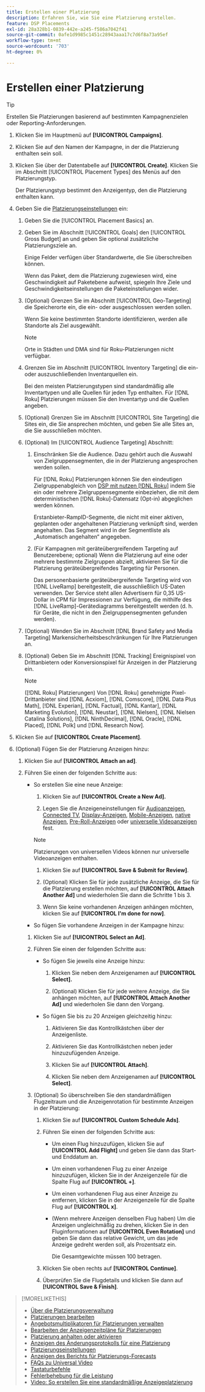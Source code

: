 ```yaml
---
title: Erstellen einer Platzierung
description: Erfahren Sie, wie Sie eine Platzierung erstellen.
feature: DSP Placements
exl-id: 28a328b1-0839-442e-a245-f586a7042f41
source-git-commit: 0afe1d9985c1451c28943aaa17c7d6f8a73a95ef
workflow-type: tm+mt
source-wordcount: '703'
ht-degree: 0%

---
```


# Erstellen einer Platzierung

>[!TIP]
>
>Erstellen Sie Platzierungen basierend auf bestimmten Kampagnenzielen oder Reporting-Anforderungen.

1. Klicken Sie im Hauptmenü auf **[!UICONTROL Campaigns]**.

1. Klicken Sie auf den Namen der Kampagne, in der die Platzierung enthalten sein soll.

1. Klicken Sie über der Datentabelle auf **[!UICONTROL Create]**. Klicken Sie im Abschnitt [!UICONTROL Placement Types] des Menüs auf den Platzierungstyp.

   Der Platzierungstyp bestimmt den Anzeigentyp, den die Platzierung enthalten kann.

1. Geben Sie die [Platzierungseinstellungen](placement-settings.md) ein:

   1. Geben Sie die [!UICONTROL Placement Basics] an.

   1. Geben Sie im Abschnitt [!UICONTROL Goals] den [!UICONTROL Gross Budget] an und geben Sie optional zusätzliche Platzierungsziele an.

      Einige Felder verfügen über Standardwerte, die Sie überschreiben können.

      Wenn das Paket, dem die Platzierung zugewiesen wird, eine Geschwindigkeit auf Paketebene aufweist, spiegeln Ihre Ziele und Geschwindigkeitseinstellungen die Paketeinstellungen wider.

   1. (Optional) Grenzen Sie im Abschnitt [!UICONTROL Geo-Targeting] die Speicherorte ein, die ein- oder ausgeschlossen werden sollen.

      Wenn Sie keine bestimmten Standorte identifizieren, werden alle Standorte als Ziel ausgewählt.

      >[!NOTE]
      >
      >Orte in Städten und DMA sind für Roku-Platzierungen nicht verfügbar.

   1. Grenzen Sie im Abschnitt [!UICONTROL Inventory Targeting] die ein- oder auszuschließenden Inventarquellen ein.

      Bei den meisten Platzierungstypen sind standardmäßig alle Inventartypen und alle Quellen für jeden Typ enthalten. Für [!DNL Roku] Platzierungen müssen Sie den Inventartyp und die Quellen angeben.

   1. (Optional) Grenzen Sie im Abschnitt [!UICONTROL Site Targeting] die Sites ein, die Sie ansprechen möchten, und geben Sie alle Sites an, die Sie ausschließen möchten.

   1. (Optional) Im [!UICONTROL Audience Targeting] Abschnitt:

      1. Einschränken Sie die Audience. Dazu gehört auch die Auswahl von Zielgruppensegmenten, die in der Platzierung angesprochen werden sollen.

         Für [!DNL Roku] Platzierungen können Sie den eindeutigen Zielgruppenabgleich von [DSP mit nutzen [!DNL Roku]](/help/dsp/inventory/roku-inventory.md) indem Sie ein oder mehrere Zielgruppensegmente einbeziehen, die mit dem deterministischen [!DNL Roku]-Datensatz (Opt-in) abgeglichen werden können.

         Erstanbieter-RampID-Segmente, die nicht mit einer aktiven, geplanten oder angehaltenen Platzierung verknüpft sind, werden angehalten. Das Segment wird in der Segmentliste als „Automatisch angehalten“ angegeben.

      1. (Für Kampagnen mit geräteübergreifendem Targeting auf Benutzerebene; optional) Wenn die Platzierung auf eine oder mehrere bestimmte Zielgruppen abzielt, aktivieren Sie für die Platzierung geräteübergreifendes Targeting für Personen.

         Das personenbasierte geräteübergreifende Targeting wird von [!DNL LiveRamp] bereitgestellt, die ausschließlich US-Daten verwenden. Der Service steht allen Advertisern für 0,35 US-Dollar in CPM für Impressionen zur Verfügung, die mithilfe des [!DNL LiveRamp]-Gerätediagramms bereitgestellt werden (d. h. für Geräte, die nicht in den Zielgruppensegmenten gefunden werden).

   1. (Optional) Wenden Sie im Abschnitt [!DNL Brand Safety and Media Targeting] Markensicherheitsbeschränkungen für Ihre Platzierungen an.

   1. (Optional) Geben Sie im Abschnitt [!DNL Tracking] Ereignispixel von Drittanbietern oder Konversionspixel für Anzeigen in der Platzierung ein.

      >[!NOTE]
      >
      >([!DNL Roku] Platzierungen) Von [!DNL Roku] genehmigte Pixel-Drittanbieter sind [!DNL Acxiom], [!DNL Comscore], [!DNL Data Plus Math], [!DNL Experian], [!DNL Factual], [!DNL Kantar], [!DNL Marketing Evolution], [!DNL Neustar], [!DNL Nielsen], [!DNL Nielsen Catalina Solutions], [!DNL NinthDecimal], [!DNL Oracle], [!DNL Placed], [!DNL Polk] und [!DNL Research Now].

1. Klicken Sie auf **[!UICONTROL Create Placement]**.

1. (Optional) Fügen Sie der Platzierung Anzeigen hinzu:

   1. Klicken Sie auf **[!UICONTROL Attach an ad]**.

   1. Führen Sie einen der folgenden Schritte aus:

      * So erstellen Sie eine neue Anzeige:

         1. Klicken Sie auf **[!UICONTROL Create a New Ad].**

         1. Legen Sie die Anzeigeneinstellungen für [Audioanzeigen](/help/dsp/campaign-management/ads/ad-settings-audio.md), [Connected TV](/help/dsp/campaign-management/ads/ad-settings-connected-tv.md), [Display-Anzeigen](/help/dsp/campaign-management/ads/ad-settings-display.md), [Mobile-Anzeigen](/help/dsp/campaign-management/ads/ad-settings-mobile.md), [native Anzeigen](/help/dsp/campaign-management/ads/ad-settings-native.md), [Pre-Roll-Anzeigen](/help/dsp/campaign-management/ads/ad-settings-pre-roll.md) oder [universelle Videoanzeigen](/help/dsp/campaign-management/ads/ad-settings-universal-video.md) fest.

        >[!NOTE]
        >
        >Platzierungen von universellen Videos können nur universelle Videoanzeigen enthalten.

         1. Klicken Sie auf **[!UICONTROL Save & Submit for Review]**.

         1. (Optional) Klicken Sie für jede zusätzliche Anzeige, die Sie für die Platzierung erstellen möchten, auf **[!UICONTROL Attach Another Ad]** und wiederholen Sie dann die Schritte 1 bis 3.

         1. Wenn Sie keine vorhandenen Anzeigen anhängen möchten, klicken Sie auf **[!UICONTROL I'm done for now]**.

      * So fügen Sie vorhandene Anzeigen in der Kampagne hinzu:

      1. Klicken Sie auf **[!UICONTROL Select an Ad]**.

      1. Führen Sie einen der folgenden Schritte aus:

         * So fügen Sie jeweils eine Anzeige hinzu:

            1. Klicken Sie neben dem Anzeigenamen auf **[!UICONTROL Select].**

            1. (Optional) Klicken Sie für jede weitere Anzeige, die Sie anhängen möchten, auf **[!UICONTROL Attach Another Ad]** und wiederholen Sie dann den Vorgang.

         * So fügen Sie bis zu 20 Anzeigen gleichzeitig hinzu:

            1. Aktivieren Sie das Kontrollkästchen über der Anzeigenliste.

            1. Aktivieren Sie das Kontrollkästchen neben jeder hinzuzufügenden Anzeige.

            1. Klicken Sie auf **[!UICONTROL Attach]**.

            1. Klicken Sie neben dem Anzeigenamen auf **[!UICONTROL Select]**.

      1. (Optional) So überschreiben Sie den standardmäßigen Flugzeitraum und die Anzeigenrotation für bestimmte Anzeigen in der Platzierung:

         1. Klicken Sie auf **[!UICONTROL Custom Schedule Ads]**.

         1. Führen Sie einen der folgenden Schritte aus:

            * Um einen Flug hinzuzufügen, klicken Sie auf **[!UICONTROL Add Flight]** und geben Sie dann das Start- und Enddatum an.

            * Um einen vorhandenen Flug zu einer Anzeige hinzuzufügen, klicken Sie in der Anzeigenzeile für die Spalte Flug auf **[!UICONTROL +]**.

            * Um einen vorhandenen Flug aus einer Anzeige zu entfernen, klicken Sie in der Anzeigenzeile für die Spalte Flug auf **[!UICONTROL x]**.

            * (Wenn mehrere Anzeigen denselben Flug haben) Um die Anzeigen ungleichmäßig zu drehen, klicken Sie in den Fluginformationen auf **[!UICONTROL Even Rotation]** und geben Sie dann das relative Gewicht, um das jede Anzeige gedreht werden soll, als Prozentsatz ein.

              Die Gesamtgewichte müssen 100 betragen.

         1. Klicken Sie oben rechts auf **[!UICONTROL Continue]**.

         1. Überprüfen Sie die Flugdetails und klicken Sie dann auf **[!UICONTROL Save & Finish]**.

>[!MORELIKETHIS]
>
>* [Über die Platzierungsverwaltung](placement-about.md)
>* [Platzierungen bearbeiten](placement-edit.md)
>* [Angebotsmultiplikatoren für Platzierungen verwalten](placement-manage-bid-multipliers.md)
>* [Bearbeiten der Anzeigenzeitpläne für Platzierungen](placement-edit-ad-schedule.md)
>* [Platzierung anhalten oder aktivieren](placement-pause-activate.md)
>* [Anzeigen des Änderungsprotokolls für eine Platzierung](placement-change-log.md)
>* [Platzierungseinstellungen](placement-settings.md)
>* [Anzeigen des Berichts für Platzierungs-Forecasts](/help/dsp/campaign-management/reports/placement-forecast.md)
>* [FAQs zu Universal Video](/help/dsp/campaign-management/faq-universal-video.md)
>* [Tastaturbefehle](/help/dsp/campaign-management/reports/keyboard-shortcuts.md)
>* [Fehlerbehebung für die Leistung](/help/dsp/optimization/troubleshooting-performance.md)
>* [Video: So erstellen Sie eine standardmäßige Anzeigeplatzierung](https://video.tv.adobe.com/v/340454)

